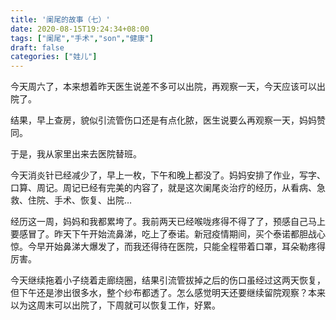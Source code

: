```yaml
---
title: '阑尾的故事（七）'
date: 2020-08-15T19:24:34+08:00
tags: ["阑尾","手术","son","健康"]
draft: false
categories: ["娃儿"]
---
```

今天周六了，本来想着昨天医生说差不多可以出院，再观察一天，今天应该可以出院了。

结果，早上查房，貌似引流管伤口还是有点化脓，医生说要么再观察一天，妈妈赞同。

于是，我从家里出来去医院替班。

今天消炎针已经减少了，早上一枚，下午和晚上都没了。妈妈安排了作业，写字、口算、周记。周记已经有完美的内容了，就是这次阑尾炎治疗的经历，从看病、急救、住院、手术、恢复、出院…

经历这一周，妈妈和我都累垮了。我前两天已经喉咙疼得不得了了，预感自己马上要感冒了。昨天下午开始流鼻涕，吃上了泰诺。新冠疫情期间，买个泰诺都胆战心惊。今早开始鼻涕大爆发了，而我还得待在医院，只能全程带着口罩，耳朵勒疼得厉害。

今天继续拖着小子绕着走廊绕圈，结果引流管拔掉之后的伤口虽经过这两天恢复，但下午还是渗出很多水，整个纱布都透了。怎么感觉明天还要继续留院观察？本来以为这周末可以出院了，下周就可以恢复工作，好累。